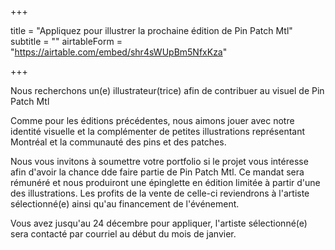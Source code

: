+++

title = "Appliquez pour illustrer la prochaine édition de Pin Patch Mtl"
subtitle = ""
airtableForm = "https://airtable.com/embed/shr4sWUpBm5NfxKza"

+++

Nous recherchons un(e) illustrateur(trice) afin de contribuer au visuel de Pin Patch Mtl

Comme pour les éditions précédentes, nous aimons jouer avec notre identité visuelle et la complémenter de petites illustrations représentant Montréal et la communauté des pins et des patches.

Nous vous invitons à soumettre votre portfolio si le projet vous intéresse afin d'avoir la chance dde faire partie de Pin Patch Mtl. Ce mandat sera rémunéré et nous produiront une épinglette en édition limitée à partir d'une des illustrations. Les profits de la vente de celle-ci reviendrons à l'artiste sélectionné(e) ainsi qu'au financement de l'événement.

Vous avez jusqu'au 24 décembre pour appliquer</strong>, l'artiste sélectionné(e) sera contacté par courriel au début du mois de janvier.

